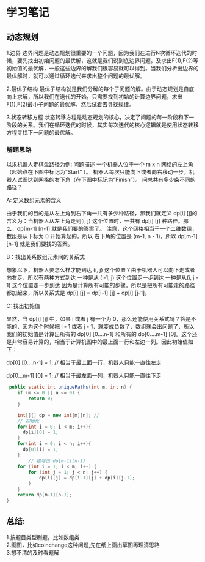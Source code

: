 # 学习笔记

## 动态规划

1.边界
边界问题是动态规划很重要的一个问题，因为我们在进行N次循环迭代的时候，要先找出初始问题的最优解，这就是我们说到底边界问题。及求出F(1),F(2)等初始值的最优解，一般这些边界的解我们很容易就可以得到。当我们分析出边界的最优解时，就可以通过循环迭代来求出整个问题的最优解。

2.最优子结构
最优子结构就是我们分解的每个子问题的解。由于动态规划是自底向上求解，所以我们在迭代的开始，只需要找到初始的计算边界问题，求出F(1),F(2)最小子问题的最优解，然后试着去寻找规律。

3.状态转移方程
状态转移方程是动态规划的核心，决定了问题的每一阶段和下一阶段的关系。我们在循环迭代的时候，其实每次迭代的核心逻辑就是使用状态转移方程寻找下一问题的最优解。


### 解题思路
以求机器人走棋盘路径为例:
问题描述
一个机器人位于一个 m x n 网格的左上角 （起始点在下图中标记为“Start” ）。
机器人每次只能向下或者向右移动一步。机器人试图达到网格的右下角（在下图中标记为“Finish”）。
问总共有多少条不同的路径？</br>

A: 定义数组元素的含义

由于我们的目的是从左上角到右下角一共有多少种路径，那我们就定义 dp[i] [j]的含义为：当机器人从左上角走到(i, j) 这个位置时，一共有 dp[i] [j] 种路径。那么，dp[m-1] [n-1] 就是我们要的答案了。
注意，这个网格相当于一个二维数组，数组是从下标为 0 开始算起的，所以 右下角的位置是 (m-1, n - 1)，所以 dp[m-1] [n-1] 就是我们要找的答案。

B：找出关系数组元素间的关系式

想象以下，机器人要怎么样才能到达 (i, j) 这个位置？由于机器人可以向下走或者向右走，所以有两种方式到达
一种是从 (i-1, j) 这个位置走一步到达
一种是从(i, j - 1) 这个位置走一步到达
因为是计算所有可能的步骤，所以是把所有可能走的路径都加起来，所以关系式是 dp[i] [j] = dp[i-1] [j] + dp[i] [j-1]。

C: 找出初始值

显然，当 dp[i] [j] 中，如果 i 或者 j 有一个为 0，那么还能使用关系式吗？答是不能的，因为这个时候把 i - 1 或者 j - 1，就变成负数了，数组就会出问题了，所以我们的初始值是计算出所有的 dp[0] [0….n-1] 和所有的 dp[0….m-1] [0]。这个还是非常容易计算的，相当于计算机图中的最上面一行和左边一列。因此初始值如下：

dp[0] [0….n-1] = 1; // 相当于最上面一行，机器人只能一直往左走

dp[0…m-1] [0] = 1; // 相当于最左面一列，机器人只能一直往下走
```java
 public static int uniquePaths(int m, int n) {
    if (m <= 0 || n <= 0) {
        return 0;
    }

    int[][] dp = new int[m][n]; // 
    // 初始化
    for(int i = 0; i < m; i++){
      dp[i][0] = 1;
    }
    for(int i = 0; i < n; i++){
      dp[0][i] = 1;
    }
        // 推导出 dp[m-1][n-1]
    for (int i = 1; i < m; i++) {
        for (int j = 1; j < n; j++) {
            dp[i][j] = dp[i-1][j] + dp[i][j-1];
        }
    }
    return dp[m-1][n-1];
}
```
总结:
---
1.按题目类型刷题，比如数组类</br>
2.画图，比如coinchange这种问题,先在纸上画出草图再理清思路</br>
3.想不清的及时看题解</br>
